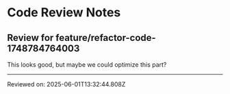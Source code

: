 # Code Review Notes

## Review for feature/refactor-code-1748784764003

This looks good, but maybe we could optimize this part?

---
Reviewed on: 2025-06-01T13:32:44.808Z